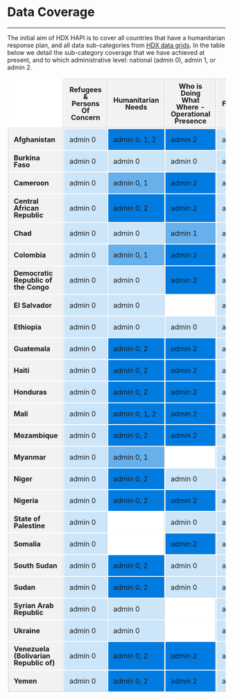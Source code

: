 
# Data Coverage

---

The initial aim of HDX HAPI is to cover all countries that have a
humanitarian response plan, and all data sub-categories from
[HDX data grids](https://data.humdata.org/dashboards/overview-of-data-grids).
In the table below we detail the sub-category coverage that we have achieved
at present, and to which administrative level: national (admin 0),
admin 1, or admin 2.

<style>
  .admin2 {
    background-color: #007CE0;
  }
  .admin1 {
    background-color: #66B0EC;
  }
  .admin0 {
    background-color: #CCE5F9;
  }
  .empty-cell {
    background-color: #FFF;
  }
  table {
    border-collapse: separate;
    width: 100%;
  }

  th, td {
    border-right: 1px solid #CCC;
    line-height: 16px;
    padding: 8px 12px;
    width: 200px;
  }

  thead th {
    background-color: #F2F2F2;
    border-bottom: 1px solid #CCC;
    border-top: 1px solid #CCC;
    position: sticky;
    top: 0;
    z-index: 2;
  }

  .fixed-col {
    background-color: #F2F2F2;
    border-left: 1px solid #CCC;
    font-weight: 700;
    position: -webkit-sticky;
    position: sticky;
    left: 0;
    z-index: 3;
  }

  tbody .fixed-col {
    z-index: 1;
  }

  tr > td.fixed-col {
    border-right: 1px solid #CCC;
  }
  thead > tr > th.fixed-col {
  	background-color: #FFF;
  	border-color: #FFF;
    border-right: 1px solid #CCC;
    border-bottom: 1px solid #CCC;
  }
  tbody tr:first-child td {
    border-top: 0 !important;
  }
  tbody tr:last-child td {
    border-bottom: 1px solid #CCC;
  }

  /** overrides **/
	.md-typeset__table {
		display: block;
    height: 800px;
		margin: 0;
    overflow: auto;
		padding: 0;
		position: relative;
    width: 100%;
	}
	.md-typeset__scrollwrap {
		margin: 0;
		overflow: hidden;
	}
	.md-typeset table:not([class]) {
		border: 0;
		display: unset;
		overflow: unset;
	}
	.md-typeset table:not([class]) td {
		border-color: #CCC;
		vertical-align: middle;
	}
	.md-typeset table:not([class]) th {
		vertical-align: bottom;
	}
</style>

<table>
  <thead>
    <tr>
      <th class="fixed-col"></th>
      <th>Refugees & Persons Of Concern</th>
      <th>Humanitarian Needs</th>
      <th>Who is Doing What Where - Operational Presence</th>
      <th>Funding</th>
      <th>Conflict Events</th>
      <th>National Risk</th>
      <th>Food Security</th>
      <th>Food Price</th>
      <th>Population</th>
      <th>Poverty Rate</th>
    </tr>
  </thead>
  <tbody>
      <tr>
        <td class="fixed-col">Afghanistan</td>
        <td class="admin0">admin 0</td>
        <td class="admin2">admin 0, 1, 2</td>
        <td class="admin2">admin 2</td>
        <td class="admin0">admin 0</td>
        <td class="admin2">admin 2</td>
        <td class="admin0">admin 0</td>
        <td class="empty-cell"></td>
        <td class="admin2">admin 2</td>
        <td class="admin1">admin 0, 1</td>
        <td class="admin0">admin 0</td>
      </tr>
      <tr>
        <td class="fixed-col">Burkina Faso</td>
        <td class="admin0">admin 0</td>
        <td class="admin0">admin 0</td>
        <td class="admin0">admin 0</td>
        <td class="admin0">admin 0</td>
        <td class="admin2">admin 2</td>
        <td class="admin0">admin 0</td>
        <td class="admin2">admin 2</td>
        <td class="admin2">admin 2</td>
        <td class="admin2">admin 0, 1, 2</td>
        <td class="admin0">admin 0</td>
      </tr>
      <tr>
        <td class="fixed-col">Cameroon</td>
        <td class="admin0">admin 0</td>
        <td class="admin1">admin 0, 1</td>
        <td class="admin2">admin 2</td>
        <td class="admin0">admin 0</td>
        <td class="admin2">admin 2</td>
        <td class="admin0">admin 0</td>
        <td class="admin2">admin 2</td>
        <td class="admin2">admin 2</td>
        <td class="admin1">admin 0, 1</td>
        <td class="admin0">admin 0</td>
      </tr>
      <tr>
        <td class="fixed-col">Central African Republic</td>
        <td class="admin0">admin 0</td>
        <td class="admin2">admin 0, 2</td>
        <td class="admin2">admin 2</td>
        <td class="admin0">admin 0</td>
        <td class="admin2">admin 2</td>
        <td class="admin0">admin 0</td>
        <td class="admin2">admin 1, 2</td>
        <td class="admin2">admin 2</td>
        <td class="empty-cell"></td>
        <td class="admin0">admin 0</td>
      </tr>
      <tr>
        <td class="fixed-col">Chad</td>
        <td class="admin0">admin 0</td>
        <td class="admin0">admin 0</td>
        <td class="admin1">admin 1</td>
        <td class="admin0">admin 0</td>
        <td class="admin2">admin 2</td>
        <td class="admin0">admin 0</td>
        <td class="admin2">admin 1, 2</td>
        <td class="admin2">admin 2</td>
        <td class="admin2">admin 0, 1, 2</td>
        <td class="admin0">admin 0</td>
      </tr>
      <tr>
        <td class="fixed-col">Colombia</td>
        <td class="admin0">admin 0</td>
        <td class="admin1">admin 0, 1</td>
        <td class="admin2">admin 2</td>
        <td class="admin0">admin 0</td>
        <td class="admin2">admin 2</td>
        <td class="admin0">admin 0</td>
        <td class="empty-cell"></td>
        <td class="admin2">admin 2</td>
        <td class="admin2">admin 0, 1, 2</td>
        <td class="admin0">admin 0</td>
      </tr>
      <tr>
        <td class="fixed-col">Democratic Republic of the Congo</td>
        <td class="admin0">admin 0</td>
        <td class="admin0">admin 0</td>
        <td class="admin2">admin 2</td>
        <td class="admin0">admin 0</td>
        <td class="admin2">admin 2</td>
        <td class="admin0">admin 0</td>
        <td class="empty-cell"></td>
        <td class="admin2">admin 2</td>
        <td class="admin2">admin 0, 1, 2</td>
        <td class="admin0">admin 0</td>
      </tr>
      <tr>
        <td class="fixed-col">El Salvador</td>
        <td class="admin0">admin 0</td>
        <td class="admin0">admin 0</td>
        <td class="empty-cell"></td>
        <td class="admin0">admin 0</td>
        <td class="admin0">admin 0</td>
        <td class="admin0">admin 0</td>
        <td class="empty-cell"></td>
        <td class="admin2">admin 2</td>
        <td class="admin2">admin 0, 1, 2</td>
        <td class="admin0">admin 0</td>
      </tr>
      <tr>
        <td class="fixed-col">Ethiopia</td>
        <td class="admin0">admin 0</td>
        <td class="admin0">admin 0</td>
        <td class="admin0">admin 0</td>
        <td class="admin0">admin 0</td>
        <td class="admin2">admin 2</td>
        <td class="admin0">admin 0</td>
        <td class="empty-cell"></td>
        <td class="admin2">admin 2</td>
        <td class="admin2">admin 0, 1, 2</td>
        <td class="admin0">admin 0</td>
      </tr>
      <tr>
        <td class="fixed-col">Guatemala</td>
        <td class="admin0">admin 0</td>
        <td class="admin2">admin 0, 2</td>
        <td class="admin2">admin 2</td>
        <td class="admin0">admin 0</td>
        <td class="admin0">admin 0</td>
        <td class="admin0">admin 0</td>
        <td class="empty-cell"></td>
        <td class="admin2">admin 2</td>
        <td class="admin2">admin 0, 1, 2</td>
        <td class="admin0">admin 0</td>
      </tr>
      <tr>
        <td class="fixed-col">Haiti</td>
        <td class="admin0">admin 0</td>
        <td class="admin2">admin 0, 2</td>
        <td class="admin2">admin 2</td>
        <td class="admin0">admin 0</td>
        <td class="admin2">admin 2</td>
        <td class="admin0">admin 0</td>
        <td class="empty-cell"></td>
        <td class="admin2">admin 2</td>
        <td class="admin2">admin 0, 1, 2</td>
        <td class="admin0">admin 0</td>
      </tr>
      <tr>
        <td class="fixed-col">Honduras</td>
        <td class="admin0">admin 0</td>
        <td class="admin2">admin 0, 2</td>
        <td class="admin2">admin 2</td>
        <td class="admin0">admin 0</td>
        <td class="admin0">admin 0</td>
        <td class="admin0">admin 0</td>
        <td class="empty-cell"></td>
        <td class="admin2">admin 2</td>
        <td class="admin2">admin 0, 1, 2</td>
        <td class="admin0">admin 0</td>
      </tr>
      <tr>
        <td class="fixed-col">Mali</td>
        <td class="admin0">admin 0</td>
        <td class="admin2">admin 0, 1, 2</td>
        <td class="admin2">admin 2</td>
        <td class="admin0">admin 0</td>
        <td class="admin2">admin 2</td>
        <td class="admin0">admin 0</td>
        <td class="admin2">admin 2</td>
        <td class="admin2">admin 2</td>
        <td class="admin2">admin 0, 1, 2</td>
        <td class="admin0">admin 0</td>
      </tr>
      <tr>
        <td class="fixed-col">Mozambique</td>
        <td class="admin0">admin 0</td>
        <td class="admin2">admin 0, 2</td>
        <td class="admin2">admin 2</td>
        <td class="admin0">admin 0</td>
        <td class="admin2">admin 2</td>
        <td class="admin0">admin 0</td>
        <td class="empty-cell"></td>
        <td class="admin2">admin 2</td>
        <td class="admin2">admin 0, 1, 2</td>
        <td class="admin0">admin 0</td>
      </tr>
      <tr>
        <td class="fixed-col">Myanmar</td>
        <td class="admin0">admin 0</td>
        <td class="admin1">admin 0, 1</td>
        <td class="empty-cell"></td>
        <td class="admin0">admin 0</td>
        <td class="admin2">admin 2</td>
        <td class="admin0">admin 0</td>
        <td class="empty-cell"></td>
        <td class="admin2">admin 2</td>
        <td class="admin2">admin 0, 1, 2</td>
        <td class="admin0">admin 0</td>
      </tr>
      <tr>
        <td class="fixed-col">Niger</td>
        <td class="admin0">admin 0</td>
        <td class="admin2">admin 0, 2</td>
        <td class="admin0">admin 0</td>
        <td class="admin0">admin 0</td>
        <td class="admin2">admin 2</td>
        <td class="admin0">admin 0</td>
        <td class="admin2">admin 1, 2</td>
        <td class="admin2">admin 2</td>
        <td class="admin2">admin 0, 1, 2</td>
        <td class="admin0">admin 0</td>
      </tr>
      <tr>
        <td class="fixed-col">Nigeria</td>
        <td class="admin0">admin 0</td>
        <td class="admin2">admin 0, 2</td>
        <td class="admin2">admin 2</td>
        <td class="admin0">admin 0</td>
        <td class="admin2">admin 2</td>
        <td class="admin0">admin 0</td>
        <td class="admin2">admin 1, 2</td>
        <td class="admin2">admin 2</td>
        <td class="admin2">admin 0, 1, 2</td>
        <td class="admin0">admin 0</td>
      </tr>
      <tr>
        <td class="fixed-col">State of Palestine</td>
        <td class="admin0">admin 0</td>
        <td class="empty-cell"></td>
        <td class="admin0">admin 0</td>
        <td class="admin0">admin 0</td>
        <td class="admin2">admin 2</td>
        <td class="admin0">admin 0</td>
        <td class="empty-cell"></td>
        <td class="admin2">admin 2</td>
        <td class="admin1">admin 0, 1</td>
        <td class="admin0">admin 0</td>
      </tr>
      <tr>
        <td class="fixed-col">Somalia</td>
        <td class="admin0">admin 0</td>
        <td class="empty-cell"></td>
        <td class="admin2">admin 2</td>
        <td class="admin0">admin 0</td>
        <td class="admin2">admin 2</td>
        <td class="admin0">admin 0</td>
        <td class="empty-cell"></td>
        <td class="admin2">admin 2</td>
        <td class="admin2">admin 0, 1, 2</td>
        <td class="empty-cell"></td>
      </tr>
      <tr>
        <td class="fixed-col">South Sudan</td>
        <td class="admin0">admin 0</td>
        <td class="admin2">admin 0, 2</td>
        <td class="admin0">admin 0</td>
        <td class="admin0">admin 0</td>
        <td class="admin2">admin 2</td>
        <td class="admin0">admin 0</td>
        <td class="empty-cell"></td>
        <td class="admin2">admin 2</td>
        <td class="admin2">admin 0, 1, 2</td>
        <td class="empty-cell"></td>
      </tr>
      <tr>
        <td class="fixed-col">Sudan</td>
        <td class="admin0">admin 0</td>
        <td class="admin2">admin 0, 2</td>
        <td class="admin0">admin 0</td>
        <td class="admin0">admin 0</td>
        <td class="admin2">admin 2</td>
        <td class="admin0">admin 0</td>
        <td class="empty-cell"></td>
        <td class="admin2">admin 2</td>
        <td class="admin1">admin 0, 1</td>
        <td class="admin0">admin 0</td>
      </tr>
      <tr>
        <td class="fixed-col">Syrian Arab Republic</td>
        <td class="admin0">admin 0</td>
        <td class="admin0">admin 0</td>
        <td class="empty-cell"></td>
        <td class="admin0">admin 0</td>
        <td class="admin2">admin 2</td>
        <td class="admin0">admin 0</td>
        <td class="empty-cell"></td>
        <td class="admin2">admin 2</td>
        <td class="empty-cell"></td>
        <td class="empty-cell"></td>
      </tr>
      <tr>
        <td class="fixed-col">Ukraine</td>
        <td class="admin0">admin 0</td>
        <td class="admin0">admin 0</td>
        <td class="empty-cell"></td>
        <td class="admin0">admin 0</td>
        <td class="admin2">admin 2</td>
        <td class="admin0">admin 0</td>
        <td class="empty-cell"></td>
        <td class="admin2">admin 2</td>
        <td class="admin1">admin 0, 1</td>
        <td class="admin0">admin 0</td>
      </tr>
      <tr>
        <td class="fixed-col">Venezuela (Bolivarian Republic of)</td>
        <td class="admin0">admin 0</td>
        <td class="admin2">admin 0, 2</td>
        <td class="admin2">admin 2</td>
        <td class="admin0">admin 0</td>
        <td class="admin2">admin 2</td>
        <td class="admin0">admin 0</td>
        <td class="empty-cell"></td>
        <td class="empty-cell"></td>
        <td class="admin2">admin 0, 1, 2</td>
        <td class="empty-cell"></td>
      </tr>
      <tr>
        <td class="fixed-col">Yemen</td>
        <td class="admin0">admin 0</td>
        <td class="admin2">admin 0, 2</td>
        <td class="admin2">admin 2</td>
        <td class="admin0">admin 0</td>
        <td class="admin2">admin 2</td>
        <td class="admin0">admin 0</td>
        <td class="empty-cell"></td>
        <td class="admin2">admin 2</td>
        <td class="empty-cell"></td>
        <td class="admin0">admin 0</td>
      </tr>
  </tbody>
</table>
